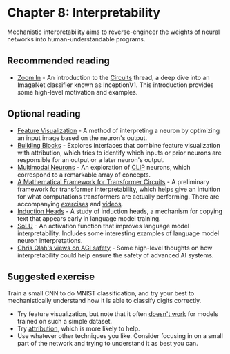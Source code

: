 # Chapter 8: Interpretability

Mechanistic interpretability aims to reverse-engineer the weights of neural networks into human-understandable programs.

## Recommended reading

- [Zoom In](https://distill.pub/2020/circuits/zoom-in/) - An introduction to the [Circuits](https://distill.pub/2020/circuits/) thread, a deep dive into an ImageNet classifier known as InceptionV1. This introduction provides some high-level motivation and examples.

## Optional reading

- [Feature Visualization](https://distill.pub/2017/feature-visualization/) - A method of interpreting a neuron by optimizing an input image based on the neuron's output.
- [Building Blocks](https://distill.pub/2018/building-blocks/) - Explores interfaces that combine feature visualization with attribution, which tries to identify which inputs or prior neurons are responsible for an output or a later neuron's output.
- [Multimodal Neurons](https://distill.pub/2021/multimodal-neurons/) - An exploration of [CLIP](https://openai.com/blog/clip/) neurons, which correspond to a remarkable array of concepts.
- [A Mathematical Framework for Transformer Circuits](https://transformer-circuits.pub/2021/framework/index.html) - A preliminary framework for transformer interpretability, which helps give an intuition for what computations transformers are actually performing. There are accompanying [exercises](https://transformer-circuits.pub/2021/exercises/index.html) and [videos](https://transformer-circuits.pub/2021/videos/index.html).
- [Induction Heads](https://transformer-circuits.pub/2022/in-context-learning-and-induction-heads/index.html) - A study of induction heads, a mechanism for copying text that appears early in language model training.
- [SoLU](https://transformer-circuits.pub/2022/solu/index.html) - An activation function that improves language model interpretability. Includes some interesting examples of language model neuron interpretations.
- [Chris Olah's views on AGI safety](https://www.alignmentforum.org/posts/X2i9dQQK3gETCyqh2/chris-olah-s-views-on-agi-safety) - Some high-level thoughts on how interpretability could help ensure the safety of advanced AI systems.

## Suggested exercise

Train a small CNN to do MNIST classification, and try your best to mechanistically understand how it is able to classify digits correctly.

- Try feature visualization, but note that it often [doesn't work](https://distill.pub/2020/understanding-rl-vision/#feature-visualization) for models trained on such a simple dataset.
- Try [attribution](https://distill.pub/2018/building-blocks/#:~:text=How%20Are%20Concepts%20Assembled), which is more likely to help.
- Use whatever other techniques you like. Consider focusing in on a small part of the network and trying to understand it as best you can.
